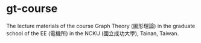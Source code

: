 # gt-course
The lecture materials of the course Graph Theory (圖形理論) in the graduate school of the EE (電機所) in the NCKU (國立成功大學), Tainan, Taiwan.

